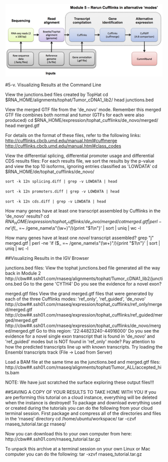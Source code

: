 ![RNA-seq Flowchart - Module 5](Images/RNA-seq_Flowchart5.png)

#5-v. Visualizing Results at the Command Line
	
View the junctions.bed files created by TopHat
	cd $RNA_HOME/alignments/tophat/Tumor_cDNA1_lib2/
	head junctions.bed
	
View the merged GTF file from the 'de_novo' mode.  Remember this merged GTF file combines both normal and tumor (GTFs for each were also produced)
	cd $RNA_HOME/expression/tophat_cufflinks/de_novo/merged/
	head merged.gtf
	
For details on the format of these files, refer to the following links:
http://cufflinks.cbcb.umd.edu/manual.html#cuffmerge
http://cufflinks.cbcb.umd.edu/manual.html#class_codes
	
View the differential splicing, differential promoter usage and differential CDS results files:
For each results file, we sort the results by the p-value and view the top 10 isoforms, ignoring entries classified as 'LOWDATA'
	cd $RNA_HOME/de/tophat_cufflinks/de_novo/
	
	sort -k 12n splicing.diff | grep -v LOWDATA | head
	
	sort -k 12n promoters.diff | grep -v LOWDATA | head
	
	sort -k 12n cds.diff | grep -v LOWDATA | head
	
How many genes have at least one transcript assembled by Cufflinks in the 'de_novo' results?
	cd $RNA_HOME/expression/tophat_cufflinks/de_novo/merged/
	cat merged.gtf | perl -ne 'if ($_ =~ /gene_name\s\"(\w+)\"/){print "$1\n"}' | sort | uniq | wc -l
	
How many genes have at least one *novel* transcript assembled?
	grep "j" merged.gtf | perl -ne 'if ($_ =~ /gene_name\s\"(\w+)\"/){print "$1\n"}' | sort | uniq | wc -l
	
	
##Visualizing Results in the IGV Browser
	
 junctions.bed files:
 View the tophat junctions.bed file generated all the way back in Module 2
 http://cbw##.ssh01.com/rnaseq/alignments/tophat/Tumor_cDNA1_lib2/junctions.bed
 Go to the gene 'CYTH4'
 Do you see the evidence for a novel exon?
	
 merged.gtf files
 View the grand merged.gtf files that were generated by each of the three Cufflinks modes: 'ref_only', 'ref_guided', 'de_novo'
 http://cbw##.ssh01.com/rnaseq/expression/tophat_cufflinks/ref_only/merged/merged.gtf
 http://cbw##.ssh01.com/rnaseq/expression/tophat_cufflinks/ref_guided/merged/merged.gtf
 http://cbw##.ssh01.com/rnaseq/expression/tophat_cufflinks/de_novo/merged/merged.gtf
 Go to this region: '22:44823240-44916000'
 Do you see the evidence for a novel single exon transcript that is found in 'de_novo' and 'ref_guided' modes but is NOT found in 'ref_only' mode?
 Pay attention to how the predicted transcripts line up with known transcripts.  Try loading the Ensembl transcripts track (File -> Load from Server)
	
Load a BAM file at the same time as the junctions.bed and merged.gtf files:
	http://cbw##.ssh01.com/rnaseq/alignments/tophat/Tumor_ALL/accepted_hits.bam
	
NOTE: We have just scratched the surface exploring these output files!!!
	
	
 ##SAVING A COPY OF YOUR RESULTS TO TAKE HOME WITH YOU
 If you are performing this tutorial on a cloud instance, everything will be deleted when the instance is destroyed!
 To package and download everything used or created during the tutorials you can do the following from your cloud terminal session.
 First package and compress all of the directories and files in the ‘rnaseq’ directory
	cd /home/ubuntu/workspace/
	tar -czvf rnaseq_tutorial.tar.gz rnaseq/
	
 Now you can download this to your own computer from here:
 http://cbw##.ssh01.com/rnaseq_tutorial.tar.gz
	
 To unpack this archive at a terminal session on your own Linux or Mac computer you can do the following:
	tar -xzvf rnaseq_tutorial.tar.gz
	
